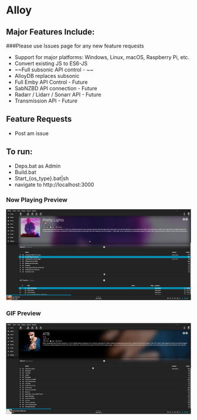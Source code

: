 # Alloy

## Major Features Include:
###Please use Issues page for any new feature requests
* Support for major platforms: Windows, Linux, macOS, Raspberry Pi, etc.
* Convert existing JS to ES6-JS
* ~~Full subsonic API control - ~~
* AlloyDB replaces subsonic
* Full Emby API Control - Future
* SabNZBD API connection - Future
* Radarr / Lidarr / Sonarr API - Future
* Transmission API - Future

## Feature Requests
* Post am issue

## To run: 
* Deps.bat as Admin
* Build.bat
* Start_{os_type}.bat|sh
* navigate to http://localhost:3000

### Now Playing Preview
![Alt text](/media/preview.png?raw=true "Overall interface")


### GIF Preview
![Alt Text](/media/preview.gif)
